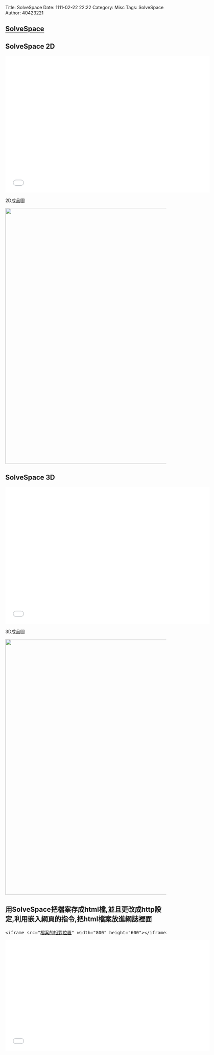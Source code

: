 Title: SolveSpace
Date: 1111-02-22 22:22
Category: Misc
Tags: SolveSpace
Author: 40423221

<h2><a href="http://solvespace.com/">SolveSpace</a></h2>
<h2>SolveSpace 2D</h2>
<iframe src="網址" width="640" height="428" frameborder="0" webkitallowfullscreen mozallowfullscreen allowfullscreen></iframe>
<p>2D成品圖</p>
<img src="../data/image/solvespace 2D.png" width="800" />

<h2>SolveSpace 3D</h2>
<iframe src="網址" width="640" height="428" frameborder="0" webkitallowfullscreen mozallowfullscreen allowfullscreen></iframe>
<p>3D成品圖</p>
<img src="../data/image/solvespace 3D.png" width="800" />

<h2>用SolveSpace把檔案存成html檔,並且更改成http設定,利用嵌入網頁的指令,把html檔案放進網誌裡面</h2>
<pre>&lt;iframe src="<u>檔案的相對位置</u>" width="800" height="600">&lt;/iframe></pre>
<iframe src="網址" width="640" height="347" frameborder="0" webkitallowfullscreen mozallowfullscreen allowfullscreen></iframe>